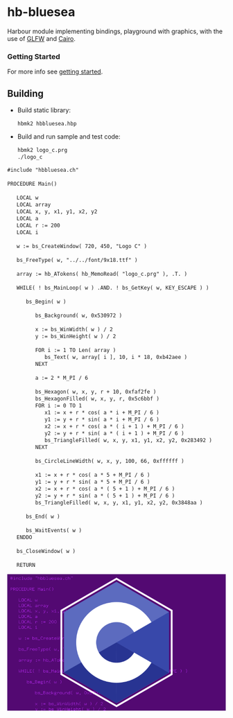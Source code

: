 # hb-bluesea

Harbour module implementing bindings, playground with graphics, with the use of [GLFW](https://www.glfw.org/) and [Cairo](https://gitlab.freedesktop.org/cairo/cairo).

### Getting Started

For more info see [getting started](examples/README.md).

## Building

- Build static library:

   ```
   hbmk2 hbbluesea.hbp
   ```

- Build and run sample and test code:

   ```
   hbmk2 logo_c.prg
   ./logo_c
   ```

``` harbour
#include "hbbluesea.ch"

PROCEDURE Main()

   LOCAL w
   LOCAL array
   LOCAL x, y, x1, y1, x2, y2
   LOCAL a
   LOCAL r := 200
   LOCAL i

   w := bs_CreateWindow( 720, 450, "Logo C" )

   bs_FreeType( w, "../../font/9x18.ttf" )

   array := hb_ATokens( hb_MemoRead( "logo_c.prg" ), .T. )

   WHILE( ! bs_MainLoop( w ) .AND. ! bs_GetKey( w, KEY_ESCAPE ) )

      bs_Begin( w )

         bs_Background( w, 0x530972 )

         x := bs_WinWidth( w ) / 2
         y := bs_WinHeight( w ) / 2

         FOR i := 1 TO Len( array )
            bs_Text( w, array[ i ], 10, i * 18, 0xb42aee )
         NEXT

         a := 2 * M_PI / 6

         bs_Hexagon( w, x, y, r + 10, 0xfaf2fe )
         bs_HexagonFilled( w, x, y, r, 0x5c6bbf )
         FOR i := 0 TO 1
            x1 := x + r * cos( a * i + M_PI / 6 )
            y1 := y + r * sin( a * i + M_PI / 6 )
            x2 := x + r * cos( a * ( i + 1 ) + M_PI / 6 )
            y2 := y + r * sin( a * ( i + 1 ) + M_PI / 6 )
            bs_TriangleFilled( w, x, y, x1, y1, x2, y2, 0x283492 )
         NEXT

         bs_CircleLineWidth( w, x, y, 100, 66, 0xffffff )

         x1 := x + r * cos( a * 5 + M_PI / 6 )
         y1 := y + r * sin( a * 5 + M_PI / 6 )
         x2 := x + r * cos( a * ( 5 + 1 ) + M_PI / 6 )
         y2 := y + r * sin( a * ( 5 + 1 ) + M_PI / 6 )
         bs_TriangleFilled( w, x, y, x1, y1, x2, y2, 0x3848aa )

      bs_End( w )

      bs_WaitEvents( w )
   ENDDO

   bs_CloseWindow( w )

   RETURN
```

![This is an image](examples/logo/logo_c.png)

